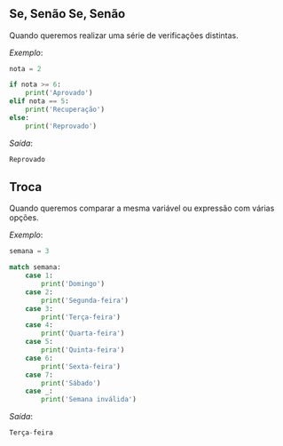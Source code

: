 #

## Se, Senão Se, Senão

Quando queremos realizar uma série de verificações distintas.

*Exemplo*:
~~~python
nota = 2

if nota >= 6:
    print('Aprovado')
elif nota == 5:
    print('Recuperação')
else:
    print('Reprovado')
~~~

*Saída*:
~~~python
Reprovado
~~~

## Troca

Quando queremos comparar a mesma variável ou expressão com várias opções.

*Exemplo*:
~~~python
semana = 3

match semana:
    case 1:
        print('Domingo')
    case 2: 
        print('Segunda-feira')
    case 3: 
        print('Terça-feira')
    case 4: 
        print('Quarta-feira')
    case 5: 
        print('Quinta-feira')
    case 6: 
        print('Sexta-feira')
    case 7: 
        print('Sábado')
    case _:
        print('Semana inválida')
~~~

*Saída*:
~~~python
Terça-feira
~~~
